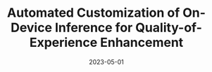 ---
title: "Automated Customization of On-Device Inference for Quality-of-Experience Enhancement"
collection: publications
category: 2023
date: 2023-05-01
permalink: /publication/Automated Customization of On-Device Inference for Quality-of-Experience Enhancement
excerpt: 'Yang Bai, <strong><u>Lixing Chen</u></strong>, Shaolei Ren, Jie Xu'
venue: 'IEEE Transactions on Computers'
paperurl: 'https://ieeexplore.ieee.org/abstract/document/9896131'
---